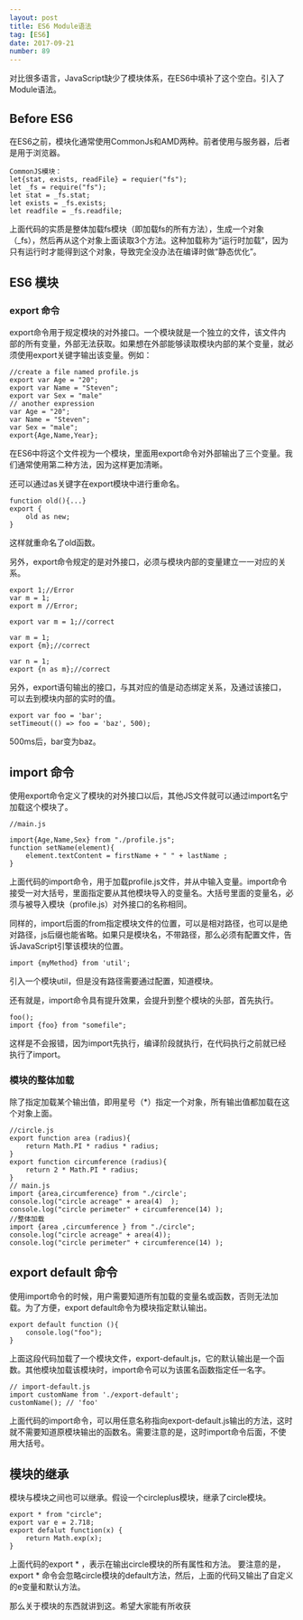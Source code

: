 ```yaml
---
layout: post
title: ES6 Module语法
tag: [ES6]
date: 2017-09-21
number: 89
---
```


对比很多语言，JavaScript缺少了模块体系，在ES6中填补了这个空白。引入了Module语法。

## Before ES6

在ES6之前，模块化通常使用CommonJs和AMD两种。前者使用与服务器，后者是用于浏览器。

    CommonJS模块：
    let{stat, exists, readFile} = requier("fs");
    let _fs = require("fs");
    let stat = _fs.stat;
    let exists = _fs.exists;
    let readfile = _fs.readfile;

上面代码的实质是整体加载fs模块（即加载fs的所有方法），生成一个对象（_fs），然后再从这个对象上面读取3个方法。这种加载称为“运行时加载”，因为只有运行时才能得到这个对象，导致完全没办法在编译时做“静态优化”。

## ES6 模块

### export 命令

export命令用于规定模块的对外接口。一个模块就是一个独立的文件，该文件内部的所有变量，外部无法获取。如果想在外部能够读取模块内部的某个变量，就必须使用export关键字输出该变量。例如：

    //create a file named profile.js
    export var Age = "20";
    export var Name = "Steven";
    export var Sex = "male"
    // another expression
    var Age = "20";
    var Name = "Steven";
    var Sex = "male";
    export{Age,Name,Year};

在ES6中将这个文件视为一个模块，里面用export命令对外部输出了三个变量。我们通常使用第二种方法，因为这样更加清晰。

还可以通过as关键字在export模块中进行重命名。

    function old(){...}
    export {
        old as new;
    }

这样就重命名了old函数。

另外，export命令规定的是对外接口，必须与模块内部的变量建立一一对应的关系。

    export 1;//Error
    var m = 1;
    export m //Error;

    export var m = 1;//correct
    
    var m = 1;
    export {m};//correct

    var n = 1;
    export {n as m};//correct

另外，export语句输出的接口，与其对应的值是动态绑定关系，及通过该接口，可以去到模块内部的实时的值。

    export var foo = 'bar';
    setTimeout(() => foo = 'baz', 500);

500ms后，bar变为baz。

## import 命令

使用export命令定义了模块的对外接口以后，其他JS文件就可以通过import名宁加载这个模块了。

    //main.js

    import{Age,Name,Sex} from "./profile.js";
    function setName(element){
        element.textContent = firstName + " " + lastName ;
    }

上面代码的import命令，用于加载profile.js文件，并从中输入变量。import命令接受一对大括号，里面指定要从其他模块导入的变量名。大括号里面的变量名，必须与被导入模块（profile.js）对外接口的名称相同。

同样的，import后面的from指定模块文件的位置，可以是相对路径，也可以是绝对路径，js后缀也能省略。如果只是模块名，不带路径，那么必须有配置文件，告诉JavaScript引擎该模块的位置。

    import {myMethod} from 'util';

引入一个模块util，但是没有路径需要通过配置，知道模块。

还有就是，import命令具有提升效果，会提升到整个模块的头部，首先执行。

    foo();
    import {foo} from "somefile";

这样是不会报错，因为import先执行，编译阶段就执行，在代码执行之前就已经执行了import。

### 模块的整体加载

除了指定加载某个输出值，即用星号（*）指定一个对象，所有输出值都加载在这个对象上面。

    //circle.js
    export function area (radius){
        return Math.PI * radius * radius;
    }
    export function circumference (radius){
        return 2 * Math.PI * radius;
    }
    // main.js
    import {area,circumference} from "./circle';
    console.log("circle acreage" + area(4)  );
    console.log("circle perimeter" + circumference(14) );
    //整体加载
    import {area ,circumference } from "./circle";
    console.log("circle acreage" + area(4));
    console.log("circle perimeter" + circumference(14) );

## export default 命令

使用import命令的时候，用户需要知道所有加载的变量名或函数，否则无法加载。为了方便，export default命令为模块指定默认输出。

    export default function (){
        console.log("foo");
    }

上面这段代码加载了一个模块文件，export-default.js，它的默认输出是一个函数。其他模块加载该模块时，import命令可以为该匿名函数指定任一名字。

    // import-default.js
    import customName from './export-default';
    customName(); // 'foo'

上面代码的import命令，可以用任意名称指向export-default.js输出的方法，这时就不需要知道原模块输出的函数名。需要注意的是，这时import命令后面，不使用大括号。


## 模块的继承

模块与模块之间也可以继承。假设一个circleplus模块，继承了circle模块。

    export * from "circle";
    export var e = 2.718;
    export defalut function(x) {
        return Math.exp(x);
    }

上面代码的export * ，表示在输出circle模块的所有属性和方法。 要注意的是，export * 命令会忽略circle模块的default方法，然后，上面的代码又输出了自定义的e变量和默认方法。

那么关于模块的东西就讲到这。希望大家能有所收获